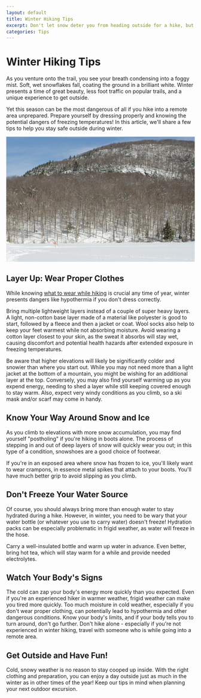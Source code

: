 ```yaml
---
layout: default
title: Winter Hiking Tips
excerpt: Don't let snow deter you from heading outside for a hike, but stay safe! See our tips for planning your next winter hike
categories: Tips
---
```

 
<h1>Winter Hiking Tips</h1>

<p>As you venture onto the trail, you see your breath condensing into a foggy mist. Soft, wet snowflakes fall, coating the ground in a brilliant white. Winter presents a time of great beauty, less foot traffic on popular trails, and a unique experience to get outside.</p> 

<p>Yet this season can be the most dangerous of all if you hike into a remote area unprepared. Prepare yourself by dressing properly and knowing the potential dangers of freezing temperatures! In this article, we'll share a few tips to help you stay safe outside during winter.</p>

<img class="pure-img-responsive" src="/img/winterhiking.jpg" alt="winter hiking">

<h2>Layer Up: Wear Proper Clothes</h2>

<p>While knowing <a href="http://newyorktrailheads.com/2016/08/21/Trail-Hiking-Tips-Wear-the-Proper-Clothes.html">what to wear while hiking</a> is crucial any time of year, winter presents dangers like hypothermia if you don't dress correctly.</p>

<p>Bring multiple lightweight layers instead of a couple of super heavy layers. A light, non-cotton base layer made of a material like polyester is good to start, followed by a fleece and then a jacket or coat. Wool socks also help to keep your feet warmest while not absorbing moisture. Avoid wearing a cotton layer closest to your skin, as the sweat it absorbs will stay wet, causing discomfort and potential health hazards after extended exposure in freezing temperatures.</p>

<p>Be aware that higher elevations will likely be significantly colder and snowier than where you start out. While you may not need more than a light jacket at the bottom of a mountain, you might be wishing for an additional layer at the top. Conversely, you may also find yourself warming up as you expend energy, needing to shed a layer while still keeping covered enough to stay warm. Also, expect very windy conditions as you climb, so a ski mask and/or scarf may come in handy.</p>

<h2>Know Your Way Around Snow and Ice</h2>

<p>As you climb to elevations with more snow accumulation, you may find yourself "postholing" if you're hiking in boots alone. The process of stepping in and out of deep layers of snow will quickly wear you out; in this type of a condition, snowshoes are a good choice of footwear.</p>

<p>If you're in an exposed area where snow has frozen to ice, you'll likely want to wear crampons, in essence metal spikes that attach to your boots. You'll have much better grip to avoid slipping as you climb.</p>

<h2>Don't Freeze Your Water Source</h2>

<p>Of course, you should always bring more than enough water to stay hydrated during a hike. However, in winter, you need to be wary that your water bottle (or whatever you use to carry water) doesn't freeze! Hydration packs can be especially problematic in frigid weather, as water will freeze in the hose.</p>

<p>Carry a well-insulated bottle and warm up water in advance. Even better, bring hot tea, which will stay warm for a while and provide needed electrolytes.</p>

<h2>Watch Your Body's Signs</h2>

<p>The cold can zap your body's energy more quickly than you expected. Even if you're an experienced hiker in warmer weather, frigid weather can make you tired more quickly. Too much moisture in cold weather, especially if you don't wear proper clothing, can potentially lead to hypothermia and other dangerous conditions. Know your body's limits, and if your body tells you to turn around, don't go further. Don't hike alone - especially if you're not experienced in winter hiking, travel with someone who is while going into a remote area.</p>

<h2>Get Outside and Have Fun!</h2>

<p>Cold, snowy weather is no reason to stay cooped up inside. With the right clothing and preparation, you can enjoy a day outside just as much in the winter as in other times of the year! Keep our tips in mind when planning your next outdoor excursion.</p>















